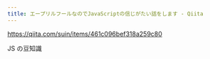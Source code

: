 ```yaml
---
title: エープリルフールなのでJavaScriptの信じがたい話をします - Qiita
---
```


https://qiita.com/suin/items/461c096bef318a259c80

JS の豆知識

